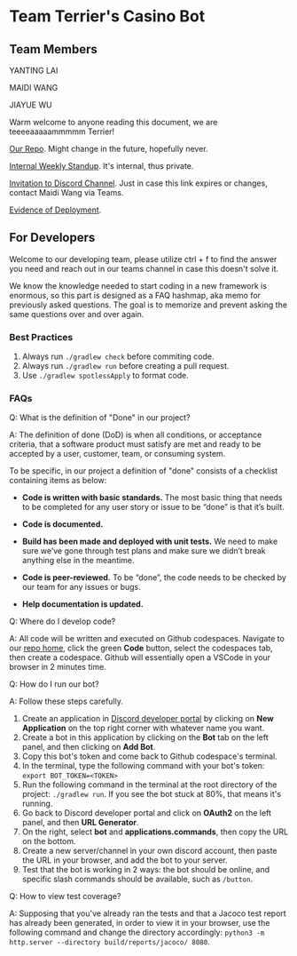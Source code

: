 # Team Terrier's Casino Bot

## Team Members

YANTING LAI

MAIDI WANG

JIAYUE WU

Warm welcome to anyone reading this document, we are teeeeaaaaammmmm Terrier!

[Our Repo](https://github.com/CS5500-S-2023/team-terrier). Might change in the future, hopefully never.

[Internal Weekly Standup](https://docs.google.com/document/d/1u6i3ZB6oWx0LWF0-WjuNrm2Efz2PWLI4EcHhgXsZnlk/edit?usp=sharing). It's internal, thus private.

[Invitation to Discord Channel](https://discord.gg/aE6qc7FgtU). Just in case this link expires or changes, contact Maidi Wang via Teams.

[Evidence of Deployment](https://docs.google.com/document/d/1R9MpqoMrWiBuT3l0llq48raZmd4Wsz_G6D2BNeUy-Yk/edit?usp=sharing).

## For Developers

Welcome to our developing team, please utilize ctrl + f to find the answer you need and reach out in our teams channel in case this doesn't solve it.

We know the knowledge needed to start coding in a new framework is enormous, so this part is designed as a FAQ hashmap, aka memo for previously asked questions. The goal is to memorize and prevent asking the same questions over and over again.

### Best Practices

1. Always run `./gradlew check` before commiting code.
2. Always run `./gradlew run` before creating a pull request.
3. Use `./gradlew spotlessApply` to format code.

### FAQs

Q: What is the definition of "Done" in our project?

A: The definition of done (DoD) is when all conditions, or acceptance criteria, that a software product must satisfy are met and ready to be accepted by a user, customer, team, or consuming system.

To be specific, in our project a definition of "done" consists of a checklist containing items as below:

- **Code is written with basic standards.** The most basic thing that needs to be completed for any user story or issue to be “done” is that it’s built.

- **Code is documented.**

- **Build has been made and deployed with unit tests.** We need to make sure we’ve gone through test plans and make sure we didn’t break anything else in the meantime.

- **Code is peer-reviewed.** To be “done”, the code needs to be checked by our team for any issues or bugs.

- **Help documentation is updated.**


Q: Where do I develop code?

A: All code will be written and executed on Github codespaces. Navigate to our [repo home](https://github.com/CS5500-S-2023/team-terrier), click the green **Code** button, select the codespaces tab, then create a codespace. Github will essentially open a VSCode in your browser in 2 minutes time.

Q: How do I run our bot?

A: Follow these steps carefully.

1. Create an application in [Discord developer portal](https://discord.com/developers/applications) by clicking on **New Application** on the top right corner with whatever name you want.
2. Create a bot in this application by clicking on the **Bot** tab on the left panel, and then clicking on **Add Bot**.
3. Copy this bot's token and come back to Github codespace's terminal.
4. In the terminal, type the following command with your bot's token: `export BOT_TOKEN=<TOKEN>`
5. Run the following command in the terminal at the root directory of the project: `./gradlew run`. If you see the bot stuck at 80%, that means it's running.
6. Go back to Discord developer portal and click on **OAuth2** on the left panel, and then **URL Generator**.
7. On the right, select **bot** and **applications.commands**, then copy the URL on the bottom.
8. Create a new server/channel in your own discord account, then paste the URL in your browser, and add the bot to your server.
9. Test that the bot is working in 2 ways: the bot should be online, and specific slash commands should be available, such as `/button`.

Q: How to view test coverage?

A: Supposing that you've already ran the tests and that a Jacoco test report has already been generated, in order to view it in your browser, use the following command and change the directory accordingly: `python3 -m http.server --directory build/reports/jacoco/ 8080`.
